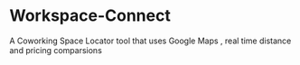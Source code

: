 # Workspace-Connect
A Coworking Space Locator tool that uses Google Maps , real time distance and pricing comparsions
